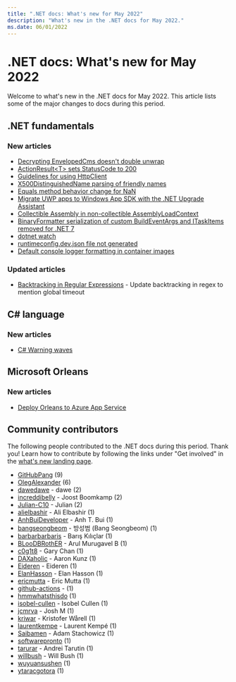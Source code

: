 ```yaml
---
title: ".NET docs: What's new for May 2022"
description: "What's new in the .NET docs for May 2022."
ms.date: 06/01/2022
---
```


# .NET docs: What's new for May 2022

Welcome to what's new in the .NET docs for May 2022. This article lists some of the major changes to docs during this period.

## .NET fundamentals

### New articles

- [Decrypting EnvelopedCms doesn't double unwrap](../core/compatibility/cryptography/7.0/decrypt-envelopedcms.md)
- [ActionResult\<T> sets StatusCode to 200](../core/compatibility/aspnet-core/6.0/actionresult-statuscode.md)
- [Guidelines for using HttpClient](../fundamentals/networking/httpclient-guidelines.md)
- [X500DistinguishedName parsing of friendly names](../core/compatibility/cryptography/7.0/x500-distinguished-names.md)
- [Equals method behavior change for NaN](../core/compatibility/core-libraries/7.0/equals-nan.md)
- [Migrate UWP apps to Windows App SDK with the .NET Upgrade Assistant](../core/porting/upgrade-assistant-uwp-framework.md)
- [Collectible Assembly in non-collectible AssemblyLoadContext](../core/compatibility/core-libraries/7.0/collectible-assemblies.md)
- [BinaryFormatter serialization of custom BuildEventArgs and ITaskItems removed for .NET 7](../core/compatibility/sdk/7.0/custom-serialization.md)
- [dotnet watch](../core/tools/dotnet-watch.md)
- [runtimeconfig.dev.json file not generated](../core/compatibility/sdk/6.0/runtimeconfigdev-file.md)
- [Default console logger formatting in container images](../core/compatibility/containers/6.0/console-formatter-default.md)

### Updated articles

- [Backtracking in Regular Expressions](../standard/base-types/backtracking-in-regular-expressions.md) - Update backtracking in regex to mention global timeout

## C# language

### New articles

- [C# Warning waves](../csharp/language-reference/compiler-messages/warning-waves.md)

## Microsoft Orleans

### New articles

- [Deploy Orleans to Azure App Service](../orleans/deployment/deploy-to-azure-app-service.md)

## Community contributors

The following people contributed to the .NET docs during this period. Thank you! Learn how to contribute by following the links under "Get involved" in the [what's new landing page](index.yml).

- [GitHubPang](https://github.com/GitHubPang) (9)
- [OlegAlexander](https://github.com/OlegAlexander) (6)
- [dawedawe](https://github.com/dawedawe) - dawe (2)
- [increddibelly](https://github.com/increddibelly) - Joost Boomkamp (2)
- [Julian-C10](https://github.com/Julian-C10) - Julian (2)
- [alielbashir](https://github.com/alielbashir) - Ali Elbashir (1)
- [AnhBuiDeveloper](https://github.com/AnhBuiDeveloper) - Anh T. Bui (1)
- [bangseongbeom](https://github.com/bangseongbeom) - 방성범 (Bang Seongbeom) (1)
- [barbarbarbaris](https://github.com/barbarbarbaris) - Barış Kılıçlar (1)
- [BLooDBRothER](https://github.com/BLooDBRothER) - Arul Murugavel B (1)
- [c0g1t8](https://github.com/c0g1t8) - Gary Chan (1)
- [DAXaholic](https://github.com/DAXaholic) - Aaron Kunz (1)
- [Eideren](https://github.com/Eideren) - Eideren (1)
- [ElanHasson](https://github.com/ElanHasson) - Elan Hasson (1)
- [ericmutta](https://github.com/ericmutta) - Eric Mutta (1)
- [github-actions](https://github.com/github-actions) -  (1)
- [hmmwhatsthisdo](https://github.com/hmmwhatsthisdo) (1)
- [isobel-cullen](https://github.com/isobel-cullen) - Isobel Cullen (1)
- [jcmrva](https://github.com/jcmrva) - Josh M (1)
- [kriwar](https://github.com/kriwar) - Kristofer Wårell (1)
- [laurentkempe](https://github.com/laurentkempe) - Laurent Kempé (1)
- [Saibamen](https://github.com/Saibamen) - Adam Stachowicz (1)
- [softwarepronto](https://github.com/softwarepronto) (1)
- [tarurar](https://github.com/tarurar) - Andrei Tarutin (1)
- [willbush](https://github.com/willbush) - Will Bush (1)
- [wuyuansushen](https://github.com/wuyuansushen) (1)
- [ytaracgotora](https://github.com/ytaracgotora) (1)
